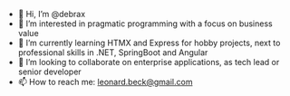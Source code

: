 - 👋 Hi, I’m @debrax
- 👀 I’m interested in pragmatic programming with a focus on business value
- 🌱 I’m currently learning HTMX and Express for hobby projects, next to professional skills in .NET, SpringBoot and Angular
- 💞️ I’m looking to collaborate on enterprise applications, as tech lead or senior developer
- 📫 How to reach me: leonard.beck@gmail.com

<!---
debrax/debrax is a ✨ special ✨ repository because its `README.md` (this file) appears on your GitHub profile.
You can click the Preview link to take a look at your changes.
--->
